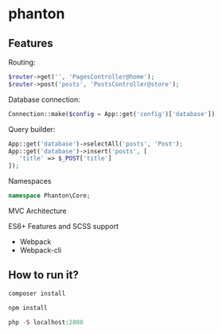 # phanton

## Features

Routing:
```php
$router->get('', 'PagesController@home');
$router->post('posts', 'PostsController@store');
```

Database connection:
```php
Connection::make($config = App::get('config')['database'])
```

Query builder:
```php
App::get('database')->selectAll('posts', 'Post');
App::get('database')->insert('posts', [
   'title' => $_POST['title']
]);
```

Namespaces
```php
namespace Phanton\Core;
```

MVC Architecture

ES6+ Features and SCSS support
- Webpack
- Webpack-cli

## How to run it?

```php
composer install
``` 

```javascript
npm install
``` 

```php
php -S localhost:2808
``` 
